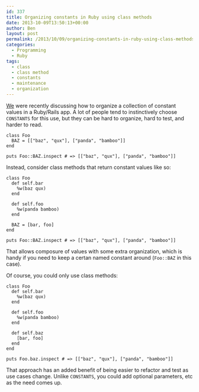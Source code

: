 ```yaml
---
id: 337
title: Organizing constants in Ruby using class methods
date: 2013-10-09T13:50:13+00:00
author: Ben
layout: post
permalink: /2013/10/09/organizing-constants-in-ruby-using-class-methods/
categories:
  - Programming
  - Ruby
tags:
  - class
  - class method
  - constants
  - maintenance
  - organization
---
```

[We](http://www.continuity.net) were recently discussing how to organize a collection of constant values in a Ruby/Rails app. A lot of people tend to instinctively choose `CONSTANTS` for this use, but they can be hard to organize, hard to test, and harder to read.

<pre><code class="ruby">class Foo
  BAZ = [["baz", "qux"], ["panda", "bamboo"]]
end

puts Foo::BAZ.inspect # =&gt; [["baz", "qux"], ["panda", "bamboo"]]
</code></pre>

Instead, consider class methods that return constant values like so:

<pre><code class="ruby">class Foo
  def self.bar
    %w(baz qux)
  end

  def self.foo
    %w(panda bamboo)
  end

  BAZ = [bar, foo]
end

puts Foo::BAZ.inspect # =&gt; [["baz", "qux"], ["panda", "bamboo"]]
</code></pre>

That allows composure of values with some extra organization, which is handy if you need to keep a certan named constant around (`Foo::BAZ` in this case).

Of course, you could only use class methods:

<pre><code class="ruby">class Foo
  def self.bar
    %w(baz qux)
  end

  def self.foo
    %w(panda bamboo)
  end

  def self.baz
    [bar, foo]
  end
end

puts Foo.baz.inspect # =&gt; [["baz", "qux"], ["panda", "bamboo"]]
</code></pre>

That approach has an added benefit of being easier to refactor and test as use cases change. Unlike `CONSTANTS`, you could add optional parameters, etc as the need comes up.